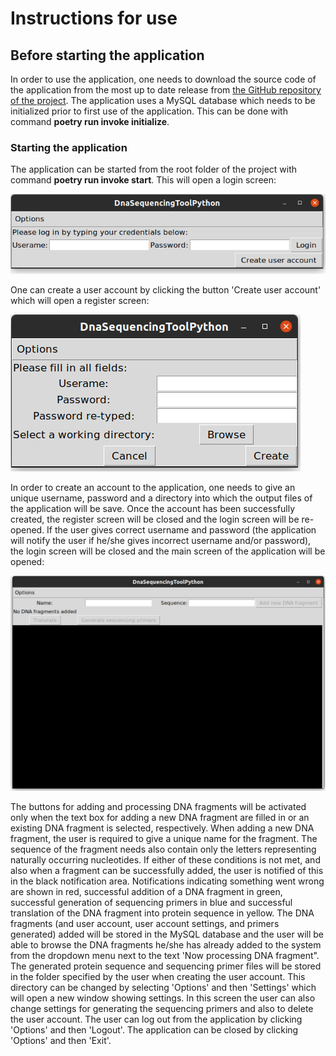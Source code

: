# Instructions for use
## Before starting the application
In order to use the application, one needs to download the source code of the application from the most up to date release from [the GitHub repository of the project](https://github.com/MattiKannisto/ot-harjoitustyo). The application uses a MySQL database which needs to be initialized prior to first use of the application. This can be done with command **poetry run invoke initialize**.

### Starting the application
The application can be started from the root folder of the project with command **poetry run invoke start**. This will open a login screen:

![image](https://github.com/MattiKannisto/ot-harjoitustyo/raw/master/dokumentaatio/login_screen)

One can create a user account by clicking the button 'Create user account' which will open a register screen:

![image](https://github.com/MattiKannisto/ot-harjoitustyo/raw/master/dokumentaatio/register_screen)

In order to create an account to the application, one needs to give an unique username, password and a directory into which the output files of the application will be save. Once the account has been successfully created, the register screen will be closed and the login screen will be re-opened. If the user gives correct username and password (the application will notify the user if he/she gives incorrect username and/or password), the login screen will be closed and the main screen of the application will be opened:

![image](https://github.com/MattiKannisto/ot-harjoitustyo/raw/master/dokumentaatio/main_screen)

The buttons for adding and processing DNA fragments will be activated only when the text box for adding a new DNA fragment are filled in or an existing DNA fragment is selected, respectively. When adding a new DNA fragment, the user is required to give a unique name for the fragment. The sequence of the fragment needs also contain only the letters representing naturally occurring nucleotides. If either of these conditions is not met, and also when a fragment can be successfully added, the user is notified of this in the black notification area. Notifications indicating something went wrong are shown in red, successful addition of a DNA fragment in green, successful generation of sequencing primers in blue and successful translation of the DNA fragment into protein sequence in yellow. The DNA fragments (and user account, user account settings, and primers generated) added will be stored in the MySQL database and the user will be able to browse the DNA fragments he/she has already added to the system from the dropdown menu next to the text 'Now processing DNA fragment". The generated protein sequence and sequencing primer files will be stored in the folder specified by the user when creating the user account. This directory can be changed by selecting 'Options' and then 'Settings' which will open a new window showing settings. In this screen the user can also change settings for generating the sequencing primers and also to delete the user account. The user can log out from the application by clicking 'Options' and then 'Logout'. The application can be closed by clicking 'Options' and then 'Exit'.
